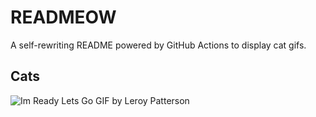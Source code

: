 # READMEOW

A self-rewriting README powered by GitHub Actions to display cat gifs.

## Cats

![Im Ready Lets Go GIF by Leroy Patterson](https://media3.giphy.com/media/CjmvTCZf2U3p09Cn0h/200.gif?cid=9acd02dagj0lxey718ce1ftjlw8wuv9i5er96dw2i0hr78v8&ep=v1_gifs_search&rid=200.gif&ct=g)
